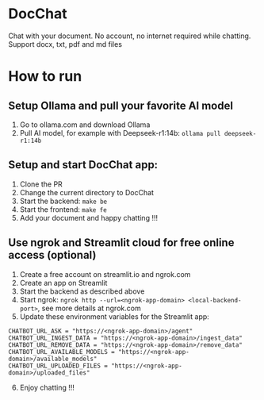 # DocChat
Chat with your document. No account, no internet required while chatting. Support docx, txt, pdf and md files

# How to run

## Setup Ollama and pull your favorite AI model
1. Go to ollama.com and download Ollama
2. Pull AI model, for example with Deepseek-r1:14b: `ollama pull deepseek-r1:14b`

## Setup and start DocChat app:
1. Clone the PR
2. Change the current directory to DocChat
3. Start the backend: `make be`
4. Start the frontend: `make fe`
5. Add your document and happy chatting !!!

## Use ngrok and Streamlit cloud for free online access (optional)
1. Create a free account on streamlit.io and ngrok.com
2. Create an app on Streamlit
3. Start the backend as described above
4. Start ngrok: `ngrok http --url=<ngrok-app-domain> <local-backend-port>`, see more details at ngrok.com
5. Update these environment variables for the Streamlit app:
```
CHATBOT_URL_ASK = "https://<ngrok-app-domain>/agent"
CHATBOT_URL_INGEST_DATA = "https://<ngrok-app-domain>/ingest_data"
CHATBOT_URL_REMOVE_DATA = "https://<ngrok-app-domain>/remove_data"
CHATBOT_URL_AVAILABLE_MODELS = "https://<ngrok-app-domain>/available_models"
CHATBOT_URL_UPLOADED_FILES = "https://<ngrok-app-domain>/uploaded_files"
```
6. Enjoy chatting !!!
